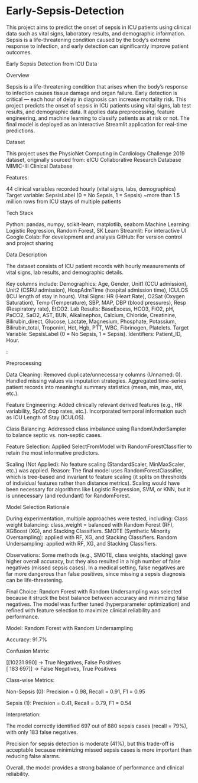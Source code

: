 # Early-Sepsis-Detection
This project aims to predict the onset of sepsis in ICU patients using clinical data such as vital signs, laboratory results, and demographic information. Sepsis is a life-threatening condition caused by the body’s extreme response to infection, and early detection can significantly improve patient outcomes.

Early Sepsis Detection from ICU Data

Overview

Sepsis is a life-threatening condition that arises when the body’s response to infection causes tissue damage and organ failure. Early detection is critical — each hour of delay in diagnosis can increase mortality risk.
This project predicts the onset of sepsis in ICU patients using vital signs, lab test results, and demographic data. It applies data preprocessing, feature engineering, and machine learning to classify patients as at risk or not. The final model is deployed as an interactive Streamlit application for real-time predictions.

Dataset

This project uses the PhysioNet Computing in Cardiology Challenge 2019 dataset, originally sourced from:
eICU Collaborative Research Database
MIMIC-III Clinical Database

Features:

44 clinical variables recorded hourly (vital signs, labs, demographics)
Target variable: SepsisLabel (0 = No Sepsis, 1 = Sepsis)
~more than 1.5 million rows from ICU stays of multiple patients

Tech Stack

Python: pandas, numpy, scikit-learn, matplotlib, seaborn
Machine Learning: Logistic Regression, Random Forest, SK Learn
Streamlit: For interactive UI
Google Colab: For development and analysis
GitHub: For version control and project sharing

Data Description

The dataset consists of ICU patient records with hourly measurements of vital signs, lab results, and demographic details.

Key columns include:
Demographics: Age, Gender, Unit1 (CCU admission), Unit2 (CSRU admission), HospAdmTime (hospital admission time), ICULOS (ICU length of stay in hours).
Vital Signs: HR (Heart Rate), O2Sat (Oxygen Saturation), Temp (Temperature), SBP, MAP, DBP (blood pressures), Resp (Respiratory rate), EtCO2.
Lab Results: BaseExcess, HCO3, FiO2, pH, PaCO2, SaO2, AST, BUN, Alkalinephos, Calcium, Chloride, Creatinine, Bilirubin_direct, Glucose, Lactate, Magnesium, Phosphate, Potassium, Bilirubin_total, TroponinI, Hct, Hgb, PTT, WBC, Fibrinogen, Platelets.
Target Variable: SepsisLabel (0 = No Sepsis, 1 = Sepsis).
Identifiers: Patient_ID, Hour.


:

Preprocessing

Data Cleaning:
Removed duplicate/unnecessary columns (Unnamed: 0).
Handled missing values via imputation strategies.
Aggregated time-series patient records into meaningful summary statistics (mean, min, max, std, etc.).

Feature Engineering:
Added clinically relevant derived features (e.g., HR variability, SpO2 drop rates, etc.).
Incorporated temporal information such as ICU Length of Stay (ICULOS).

Class Balancing:
Addressed class imbalance using RandomUnderSampler to balance septic vs. non-septic cases.

Feature Selection:
Applied SelectFromModel with RandomForestClassifier to retain the most informative predictors.

Scaling (Not Applied):
No feature scaling (StandardScaler, MinMaxScaler, etc.) was applied.
Reason: The final model uses RandomForestClassifier, which is tree-based and invariant to feature scaling (it splits on thresholds of individual features rather than distance metrics).
Scaling would have been necessary for algorithms like Logistic Regression, SVM, or KNN, but it is unnecessary (and redundant) for RandomForest.

Model Selection Rationale

During experimentation, multiple approaches were tested, including:
Class weight balancing: class_weight = balanced with Random Forest (RF), XGBoost (XG), and Stacking Classifiers.
SMOTE (Synthetic Minority Oversampling): applied with RF, XG, and Stacking Classifiers.
Random Undersampling: applied with RF, XG, and Stacking Classifiers.

Observations:
Some methods (e.g., SMOTE, class weights, stacking) gave higher overall accuracy, but they also resulted in a high number of false negatives (missed sepsis cases).
In a medical setting, false negatives are far more dangerous than false positives, since missing a sepsis diagnosis can be life-threatening.

Final Choice:
Random Forest with Random Undersampling was selected because it struck the best balance between accuracy and minimizing false negatives.
The model was further tuned (hyperparameter optimization) and refined with feature selection to maximize clinical reliability and performance.

Model: Random Forest with Random Undersampling

Accuracy: 91.7%

Confusion Matrix:

[[10231   990]   → True Negatives, False Positives  
 [  183   697]] → False Negatives, True Positives


Class-wise Metrics:

Non-Sepsis (0): Precision = 0.98, Recall = 0.91, F1 = 0.95

Sepsis (1): Precision = 0.41, Recall = 0.79, F1 = 0.54

Interpretation:

The model correctly identified 697 out of 880 sepsis cases (recall = 79%), with only 183 false negatives.

Precision for sepsis detection is moderate (41%), but this trade-off is acceptable because minimizing missed sepsis cases is more important than reducing false alarms.

Overall, the model provides a strong balance of performance and clinical reliability.
